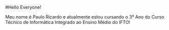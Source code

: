 #Hello Everyone!

Meu nome é Paulo Ricardo e atualmente estou cursando o 3° Ano do Curso Técnico de Informática Integrado ao Ensino Médio do IFTO!
